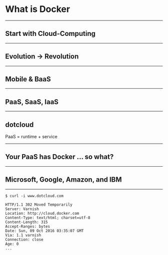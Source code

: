 # What is Docker

- - -

## Start with Cloud-Computing

- - -

## Evolution -> Revolution

- - -

## Mobile & BaaS

- - -

## PaaS, SaaS, IaaS

- - -

## dotcloud

PaaS = runtime + service

- - -

## Your PaaS has Docker ... so what?

- - -

## Microsoft, Google, Amazon, and IBM

- - -

```shell
$ curl -i www.dotcloud.com
```

```
HTTP/1.1 302 Moved Temporarily
Server: Varnish
Location: http://cloud.docker.com
Content-Type: text/html; charset=utf-8
Content-Length: 315
Accept-Ranges: bytes
Date: Sun, 09 Oct 2016 03:35:07 GMT
Via: 1.1 varnish
Connection: close
Age: 0
...
```
